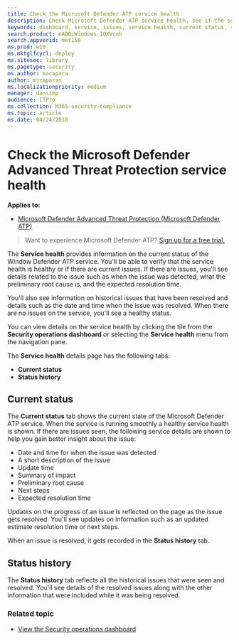 ```yaml
---
title: Check the Microsoft Defender ATP service health
description: Check Microsoft Defender ATP service health, see if the service is experiencing issues and review previous issues that have been resolved.
keywords: dashboard, service, issues, service health, current status, status history, summary of impact, preliminary root cause, resolution, resolution time, expected resolution time
search.product: eADQiWindows 10XVcnh
search.appverid: met150
ms.prod: w10
ms.mktglfcycl: deploy
ms.sitesec: library
ms.pagetype: security
ms.author: macapara
author: mjcaparas
ms.localizationpriority: medium
manager: dansimp
audience: ITPro
ms.collection: M365-security-compliance 
ms.topic: article
ms.date: 04/24/2018
---
```


# Check the Microsoft Defender Advanced Threat Protection service health

**Applies to:**
- [Microsoft Defender Advanced Threat Protection (Microsoft Defender ATP)](https://go.microsoft.com/fwlink/p/?linkid=2069559)



>Want to experience Microsoft Defender ATP? [Sign up for a free trial.](https://www.microsoft.com/en-us/WindowsForBusiness/windows-atp?ocid=docs-wdatp-servicestatus-abovefoldlink)

The **Service health** provides information on the current status of the Window Defender ATP service. You'll be able to verify that the service health is healthy or if there are current issues. If there are issues, you'll see details related to the issue such as when the issue was detected, what the preliminary root cause is, and the expected resolution time.

You'll also see information on historical issues that have been resolved and details such as the date and time when the issue was resolved. When there are no issues on the service, you'll see a healthy status.

You can view details on the service health by clicking the tile from the **Security operations dashboard** or selecting the **Service health** menu from the navigation pane.

The **Service health** details page has the following tabs:

- **Current status**
- **Status history**

## Current status
The **Current status** tab shows the current state of the Microsoft Defender ATP service. When the service is running smoothly a healthy service health is shown. If there are issues seen, the following service details are shown to help you gain better insight about the issue:

- Date and time for when the issue was detected
- A short description of the issue
- Update time
- Summary of impact
- Preliminary root cause
- Next steps
- Expected resolution time

Updates on the progress of an issue is reflected on the page as the issue gets resolved. You'll see updates on information such as an updated estimate resolution time or next steps.

When an issue is resolved, it gets recorded in the **Status history** tab.

## Status history
The **Status history** tab reflects all the historical issues that were seen and resolved. You'll see details of the resolved issues along with the other information that were included while it was being resolved.

### Related topic
- [View the Security operations dashboard](security-operations-dashboard-windows-defender-advanced-threat-protection.md)
